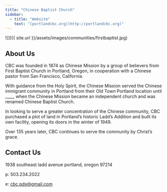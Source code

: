 ```yaml
---
title: "Chinese Baptist Church"
sidebar:
  - title: "Website"
    text: "[portlandcbc.org](http://portlandcbc.org)"
---
```


![]({{ site.url }}/assets/images/communities/firstbaptist.jpg)

## About Us

CBC was founded in 1874 as Chinese Mission by a group of believers from First Baptist Church in Portland, Oregon, in cooperation with a Chinese pastor from San Francisco, California.

With guidance from the Holy Spirit, the Chinese Mission served the Chinese immigrant community in Portland from their Old Town Portland location until ____, when the Chinese Mission became an independent church and was renamed Chinese Baptist Church.

In looking to serve a greater concentration of the Chinese community, CBC purchased a plot of land in Portland’s historic Ladd’s Addition and built its own facility, opening its doors in the winter of 1949.

Over 135 years later, CBC continues to serve the community by Christ’s grace.

## Contact Us

1938 southeast ladd avenue
portland, oregon 97214

p: 503.234.2022

e: cbc.pdx@gmail.com
